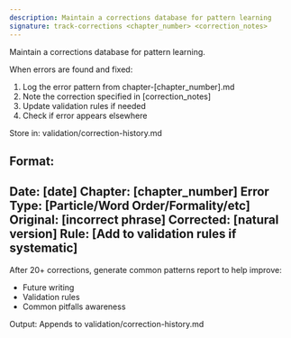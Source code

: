 ```yaml
---
description: Maintain a corrections database for pattern learning
signature: track-corrections <chapter_number> <correction_notes>
---
```


Maintain a corrections database for pattern learning.

When errors are found and fixed:
1. Log the error pattern from chapter-[chapter_number].md
2. Note the correction specified in [correction_notes]
3. Update validation rules if needed
4. Check if error appears elsewhere

Store in: validation/correction-history.md

Format:
---
Date: [date]
Chapter: [chapter_number]
Error Type: [Particle/Word Order/Formality/etc]
Original: [incorrect phrase]
Corrected: [natural version]
Rule: [Add to validation rules if systematic]
---

After 20+ corrections, generate common patterns report to help improve:
- Future writing
- Validation rules
- Common pitfalls awareness

Output: Appends to validation/correction-history.md
